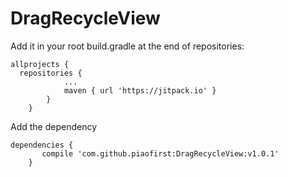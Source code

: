 # DragRecycleView
Add it in your root build.gradle at the end of repositories:
```
allprojects {
  repositories {
			...
			maven { url 'https://jitpack.io' }
		}
	}
```
Add the dependency
```
dependencies {
	   compile 'com.github.piaofirst:DragRecycleView:v1.0.1'
	}
```
